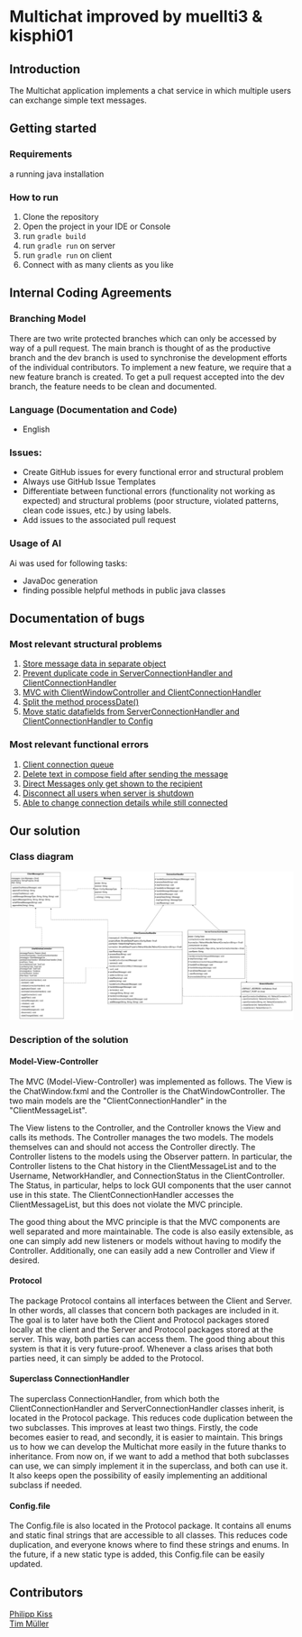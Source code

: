# Multichat improved by muellti3 & kisphi01

## Introduction
The Multichat application implements a chat service in which multiple users can exchange simple text messages.
## Getting started

### Requirements
a running java installation

### How to run
1. Clone the repository
2. Open the project in your IDE or Console
3. run `gradle build`
4. run `gradle run` on server
5. run `gradle run` on client
6. Connect with as many clients as you like

## Internal Coding Agreements

### Branching Model
There are two write protected branches which can only be accessed by way of a pull request. The main branch is thought 
of as the productive branch and the dev branch is used to synchronise the development efforts of the individual 
contributors. To implement a new feature, we require that a new feature branch is created. To get a pull request 
accepted into the dev branch, the feature needs to be clean and documented.

### Language (Documentation and Code)
- English

### Issues:
- Create GitHub issues for every functional error and structural problem
- Always use GitHub Issue Templates
- Differentiate between functional errors (functionality not working as expected) and structural problems
(poor structure, violated patterns, clean code issues, etc.) by using labels.
- Add issues to the associated pull request

### Usage of AI

Ai was used for following tasks:
- JavaDoc generation
- finding possible helpful methods in public java classes


## Documentation of bugs

### Most relevant structural problems
1. [Store message data in separate object](https://github.zhaw.ch/PM2-IT22aWIN-fame-mach-dihl/uebung-hk1-kisphi01-muellti3/issues/3)
2. [Prevent duplicate code in ServerConnectionHandler and ClientConnectionHandler](https://github.zhaw.ch/PM2-IT22aWIN-fame-mach-dihl/uebung-hk1-kisphi01-muellti3/issues/4)
3. [MVC with ClientWindowController and ClientConnectionHandler](https://github.zhaw.ch/PM2-IT22aWIN-fame-mach-dihl/uebung-hk1-kisphi01-muellti3/issues/5)
4. [Split the method processDate()](https://github.zhaw.ch/PM2-IT22aWIN-fame-mach-dihl/uebung-hk1-kisphi01-muellti3/issues/8)
5. [Move static datafields from ServerConnectionHandler and ClientConnectionHandler to Config](https://github.zhaw.ch/PM2-IT22aWIN-fame-mach-dihl/uebung-hk1-kisphi01-muellti3/issues/17)

### Most relevant functional errors
1. [Client connection queue](https://github.zhaw.ch/PM2-IT22aWIN-fame-mach-dihl/uebung-hk1-kisphi01-muellti3/issues/21)
2. [Delete text in compose field after sending the message](https://github.zhaw.ch/PM2-IT22aWIN-fame-mach-dihl/uebung-hk1-kisphi01-muellti3/issues/20)
3. [Direct Messages only get shown to the recipient](https://github.zhaw.ch/PM2-IT22aWIN-fame-mach-dihl/uebung-hk1-kisphi01-muellti3/issues/27)
4. [Disconnect all users when server is shutdown](https://github.zhaw.ch/PM2-IT22aWIN-fame-mach-dihl/uebung-hk1-kisphi01-muellti3/issues/28)
5. [Able to change connection details while still connected](https://github.zhaw.ch/PM2-IT22aWIN-fame-mach-dihl/uebung-hk1-kisphi01-muellti3/issues/31)

## Our solution

### Class diagram
![Klassendiagram](klassendiagram.png)
### Description of the solution

#### Model-View-Controller
The MVC (Model-View-Controller) was implemented as follows. The View is the ChatWindow.fxml and the Controller is the 
ChatWindowController. The two main models are the "ClientConnectionHandler" in the "ClientMessageList".

The View listens to the Controller, and the Controller knows the View and calls its methods. The Controller manages 
the two models. The models themselves can and should not access the Controller directly. The Controller listens to the 
models using the Observer pattern. In particular, the Controller listens to the Chat history in the ClientMessageList 
and to the Username, NetworkHandler, and ConnectionStatus in the ClientController. The Status, in particular, helps to 
lock GUI components that the user cannot use in this state. The ClientConnectionHandler accesses the ClientMessageList, 
but this does not violate the MVC principle.

The good thing about the MVC principle is that the MVC components are well separated and more maintainable. The code is 
also easily extensible, as one can simply add new listeners or models without having to modify the Controller. 
Additionally, one can easily add a new Controller and View if desired.

#### Protocol
The package Protocol contains all interfaces between the Client and Server. In other words, all classes that concern 
both packages are included in it. The goal is to later have both the Client and Protocol packages stored locally at the 
client and the Server and Protocol packages stored at the server. This way, both parties can access them. The good 
thing about this system is that it is very future-proof. Whenever a class arises that both parties need, it can simply 
be added to the Protocol.

#### Superclass ConnectionHandler
The superclass ConnectionHandler, from which both the ClientConnectionHandler and ServerConnectionHandler classes 
inherit, is located in the Protocol package. This reduces code duplication between the two subclasses. This improves 
at least two things. Firstly, the code becomes easier to read, and secondly, it is easier to maintain. This brings us 
to how we can develop the Multichat more easily in the future thanks to inheritance. From now on, if we want to add a 
method that both subclasses can use, we can simply implement it in the superclass, and both can use it. It also keeps 
open the possibility of easily implementing an additional subclass if needed.

#### Config.file
The Config.file is also located in the Protocol package. It contains all enums and static final strings that are 
accessible to all classes. This reduces code duplication, and everyone knows where to find these strings and enums. 
In the future, if a new static type is added, this Config.file can be easily updated.
## Contributors
[Philipp Kiss](https://github.zhaw.ch/kisphi01) \
[Tim Müller](https://github.zhaw.ch/muellti3)

